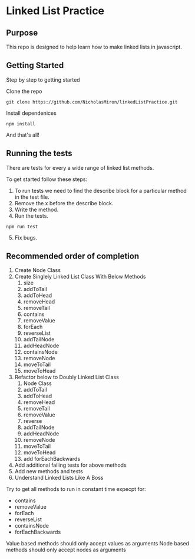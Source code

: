 # Linked List Practice

## Purpose
This repo is designed to help learn how to make linked lists in javascript.

## Getting Started
Step by step to getting started

Clone the repo
```
git clone https://github.com/NicholasMiron/linkedListPractice.git
```
Install dependenices
```
npm install
```
And that's all!

## Running the tests
There are tests for every a wide range of linked list methods.

To get started follow these steps:
1. To run tests we need to find the describe block for a particular method in the test file.
2. Remove the x before the describe block.
3. Write the method.
4. Run the tests.
```
npm run test
```
5. Fix bugs.


## Recommended order of completion

1. Create Node Class
2. Create Singlely Linked List Class With Below Methods
   1. size
   2. addToTail
   3. addToHead
   4. removeHead
   5. removeTail
   6. contains
   7. removeValue
   8. forEach
   9. reverseList
   10. addTailNode
   11. addHeadNode
   12. containsNode
   13. removeNode
   14. moveToTail
   15. moveToHead
3. Refactor below to Doubly Linked List Class
   1. Node Class
   2. addToTail
   3. addToHead
   4. removeHead
   5. removeTail
   6. removeValue
   7. reverse
   8. addTailNode
   9. addHeadNode
   10. removeNode
   11. moveToTail
   12. moveToHead
   13. add forEachBackwards
3. Add additional failing tests for above methods
4. Add new methods and tests
5. Understand Linked Lists Like A Boss

Try to get all methods to run in constant time expecpt for: 
  - contains
  - removeValue
  - forEach
  - reverseList
  - containsNode
  - forEachBackwards
  
Value based methods should only accept values as arguments
Node based methods should only accept nodes as arguments
